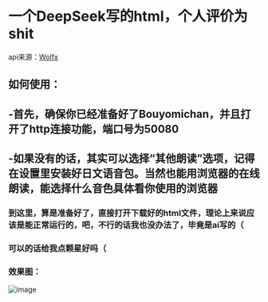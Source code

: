 # 一个DeepSeek写的html，个人评价为shit
api来源：[Wolfx](https://wolfx.jp/apidoc)
## 如何使用：
## -首先，确保你已经准备好了Bouyomichan，并且打开了http连接功能，端口号为50080
## -如果没有的话，其实可以选择“其他朗读”选项，记得在设置里安装好日文语音包。当然也能用浏览器的在线朗读，能选择什么音色具体看你使用的浏览器
### 到这里，算是准备好了，直接打开下载好的html文件，理论上来说应该是能正常运行的，吧，不行的话我也没办法了，毕竟是ai写的（
### 可以的话给我点颗星好吗（
### 效果图：
![image](https://raw.githubusercontent.com/pulimo999/photos/refs/heads/main/jmaeewtts.png)
